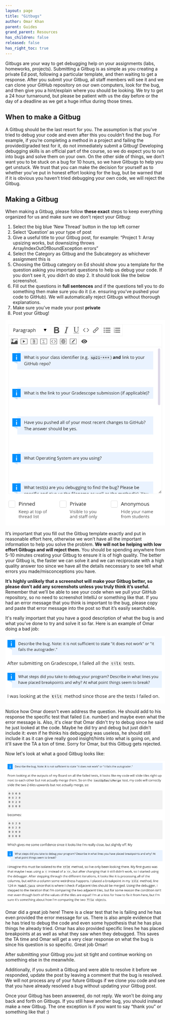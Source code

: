 ```yaml
---
layout: page
title: "Gitbugs"
author: Omar Khan
parent: Guides
grand_parent: Resources
has_children: false
released: false
has_right_toc: true
---
```


Gitbugs are your way to get debugging help on your assignments (labs, homeworks,
projects). Submitting a Gitbug is as simple as you creating a private Ed post,
following a particular template, and then waiting to get a response. After you
submit your Gitbug, all staff members will see it and we can clone your GitHub
repository on our own computers, look for the bug, and then give you a
hint/explain where you should be looking. We try to get a 24 hour turnaround,
but please be patient with us the day before or the day of a deadline as we get
a huge influx during those times.

## When to make a Gitbug

A Gitbug should be the last resort for you. The
assumption is that you’ve tried to debug your code and even after this you
couldn’t find the bug. For example, if you’re completing a method in a project
and failing the provided/graded test for it, do not immediately submit a Gitbug!
Developing debugging skills is an official part of the course, so we do expect
you to run into bugs and solve them on your own. On the other side of things, we
don’t want you to be stuck on a bug for 10 hours, so we have Gitbugs to help you
get unstuck. We trust that you can make the decision for yourself as to whether
you’ve put in honest effort looking for the bug, but be warned that if it is
obvious you haven’t tried debugging your own code, we will reject the Gitbug.

## Making a Gitbug

When making a Gitbug, please follow **these exact** steps to
keep everything organized for us and make sure we don’t reject your Gitbug:

1. Select the big blue ‘New Thread’ button in the top left corner
2. Select ‘Question’ as your type of post
3. Give a useful title to your Gitbug post, for example: “Project 1: Array
upsizing works, but downsizing throws ArrayIndexOutOfBoundException errors”
4. Select the Category as Gitbug and the Subcategory as whichever assignment
this is
5. Choosing the Gitbug category on Ed should show you a template for the
question asking you important questions to help us debug your code. If you don’t
see it, you didn’t do step 2. It should look like the below screenshot.
6. Fill out the questions in **full sentences** and if the questions tell you to
do something then make sure you do it (i.e. ensuring you’ve pushed your code to
GitHub). We will automatically reject Gitbugs without thorough explanations.
7. Make sure you’ve made your post **private**
8. Post your Gitbug!

![Example templpate](gitbug-template.png)

It’s important that you fill out the Gitbug template exactly and put in
reasonable effort here, otherwise we won’t have all the important information to
help you solve the problem. **We will not be helping with low effort Gitbugs and
will reject them.** You should be spending anywhere from 5-10 minutes creating
your Gitbug to ensure it is of high quality. The better your Gitbug is, the
faster we can solve it and we can reciprocate with a high quality answer too
since we have all the details neccessary to see tell what errors you
made/misconceptions you have.

**It’s highly unlikely that a screenshot will make your Gitbug better, so please
don’t add any screenshots unless you truly think it’s useful.** Remember that
we’ll be able to see your code when we pull your GitHub repository, so no need
to screenshot IntelliJ or something like that. If you had an error message that
you think is important to the bug, please copy and paste that error message into
the post so that it’s easily searchable.

It's really important that you have a good description of what the bug is and
what you've done to try and solve it so far. Here is an example of Omar doing a
bad job:

![Bad Gitbug](bad-gitbug.png)

Notice how Omar doesn't even address the question. He should add to his response
the specific test that failed (i.e. number) and maybe even what the error
message is. Also, it's clear that Omar didn't try to debug since he said he just
looked at the code. Maybe he did try and debug but just didn't include it: even
if he thinks his debugging was useless, he should still include it as it can
give really good insight/hints into what is going on, and it'll save the TA a
ton of time. Sorry for Omar, but this Gitbug gets rejected.

Now let's look at what a good Gitbug looks like:

![Good Gitbug](good-gitbug.png)

Omar did a great job here! There is a clear test that he is failing and he has
even provided the error message for us. There is also ample evidence that he has
tried to debug the code and even some hypothesis that he has plus things he
already tried. Omar has also provided specific lines he has placed breakpoints
at as well as what they saw when they debugged. This saves the TA time and Omar
will get a very clear response on what the bug is since his question is so
specific. Great job Omar!

After submitting your Gitbug you just sit tight and continue working on
something else in the meanwhile.

Additionally, if you submit a Gitbug and were able to resolve it before we
responded, update the post by leaving a comment that the bug is resolved. We
will not process any of your future Gitbugs if we clone you code and see that
you have already resolved a bug without updating your Gitbug post.

Once your Gitbug has been answered, do not reply. We won’t be doing any back and
forth on Gitbugs. If you still have another bug, you should instead make a new
Gitbug. The one exception is if you want to say “thank you” or something like
that :)
